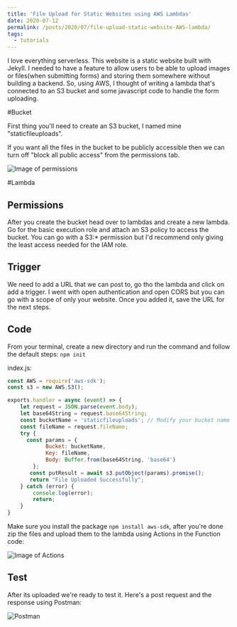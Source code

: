 ```yaml
---
title: 'File Upload for Static Websites using AWS Lambdas'
date: 2020-07-12
permalink: /posts/2020/07/file-upload-static-website-AWS-lambda/
tags:
  - tutorials
---
```


I love everything serverless. This website is a static website built with Jekyll. I needed to have a feature to allow users to be able to upload images or files(when submitting forms) and storing them somewhere without building a backend. So, using AWS, I thought of writing a lambda that's connected to an S3 bucket and some javascript code to handle the form uploading.

#Bucket

First thing you'll need to create an S3 bucket, I named mine "staticfileuploads".

If you want all the files in the bucket to be publicly accessible then we can turn off "block all public access" from the permissions tab.

![Image of permissions](https://yalabsi.com/images/static-upload/1.png)

#Lambda

## Permissions
After you create the bucket head over to lambdas and create a new lambda.
Go for the basic execution role and attach an S3 policy to access the bucket. You can go with a S3:* permission but I'd recommend only giving the least access needed for the IAM role.

## Trigger
We need to add a URL that we can post to, go tho the lambda and click on add a trigger. I went with open authentication and open CORS but you can go with a scope of only your website. Once you added it, save the URL for the next steps.

## Code
From your terminal, create a new directory and run the command and follow the default steps:
`npm init`

index.js:
```js
const AWS = require('aws-sdk');
const s3 = new AWS.S3();

exports.handler = async (event) => {
    let request = JSON.parse(event.body);
    let base64String = request.base64String;
    const bucketName = 'staticfileuploads'; // Modify your bucket name
    const fileName = request.fileName;
    try {
      const params = {
            Bucket: bucketName,
            Key: fileName,
            Body: Buffer.from(base64String, 'base64')
        };
       const putResult = await s3.putObject(params).promise();
       return "File Uploaded Successfully";
    } catch (error) {
        console.log(error);
        return;
    }
}
```
Make sure you install the package `npm install aws-sdk`, after you're done zip the files and upload them to the lambda using Actions in the Function code:

![Image of Actions](https://yalabsi.com/images/static-upload/2.png)

## Test
After its uploaded we're ready to test it. Here's a post request and the response using Postman:

![Postman](https://yalabsi.com/images/static-upload/3.png)
